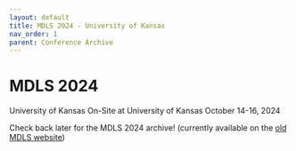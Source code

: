 ```yaml
---
layout: default
title: MDLS 2024 - University of Kansas
nav_order: 1
parent: Conference Archive
---
```

# MDLS 2024
University of Kansas
On-Site at University of Kansas
October 14-16, 2024

Check back later for the MDLS 2024 archive! (currently available on the [old MDLS website](https://mwdatalibrariansymposium.wordpress.com/past-conferences/mdls-2024/))
